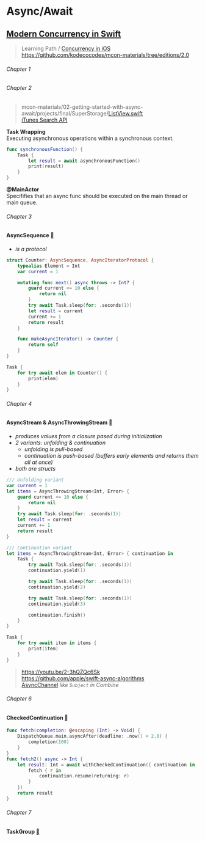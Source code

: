 # Async/Await


## [Modern Concurrency in Swift](https://www.kodeco.com/books/modern-concurrency-in-swift)

> Learning Path / [Concurrency in iOS](https://www.kodeco.com/ios/paths/ios-concurrency)  
> https://github.com/kodecocodes/mcon-materials/tree/editions/2.0


###### Chapter 1



###### Chapter 2
> mcon-materials/02-getting-started-with-async-await/projects/final/SuperStorage/[ListView.swift](https://github.com/kodecocodes/mcon-materials/blob/editions/2.0/02-getting-started-with-async-await/projects/final/SuperStorage/ListView.swift)  
> [iTunes Search API](https://developer.apple.com/library/archive/documentation/AudioVideo/Conceptual/iTuneSearchAPI/index.html#//apple_ref/doc/uid/TP40017632-CH3-SW1)

**Task Wrapping**\
Executing asynchronous operations within a synchronous context.

```swift
func synchronousFunction() {
    Task {
        let result = await asynchronousFunction()
        print(result)
    }
}
```

**@MainActor**\
Specififies that an async func should be executed on the main thread or main queue.


###### Chapter 3
#### AsyncSequence [](https://developer.apple.com/documentation/swift/asyncsequence)
- _is a protocol_

```swift
struct Counter: AsyncSequence, AsyncIteratorProtocol {
    typealias Element = Int
    var current = 1

    mutating func next() async throws -> Int? {
        guard current <= 10 else {
            return nil
        }
        try await Task.sleep(for: .seconds(1))
        let result = current
        current += 1
        return result
    }

    func makeAsyncIterator() -> Counter {
        return self
    }
}
```
```swift
Task {
    for try await elem in Counter() {
        print(elem)
    }
}
```

###### Chapter 4
#### AsyncStream & AsyncThrowingStream [](https://developer.apple.com/documentation/swift/asyncstream)
- _produces values from a closure pased during initialization_
- _2 variants: unfolding & continuation_
  - _unfolding is pull-based_
  - _continuation is push-based (buffers early elements and returns them all at once)_
- _both are structs_

```swift 
/// Unfolding variant
var current = 1
let items = AsyncThrowingStream<Int, Error> {
    guard current <= 10 else {
        return nil
    }
    try await Task.sleep(for: .seconds(1))
    let result = current
    current += 1
    return result
}
```
```swift
/// Continuation variant
let items = AsyncThrowingStream<Int, Error> { continuation in
    Task {
        try await Task.sleep(for: .seconds(1))
        continuation.yield(1)

        try await Task.sleep(for: .seconds(1))
        continuation.yield(2)

        try await Task.sleep(for: .seconds(1))
        continuation.yield(3)

        continuation.finish()
    }
}
```
```swift
Task {
    for try await item in items {
        print(item)
    }
}
```

> https://youtu.be/2-3hQZQc6Sk  
> https://github.com/apple/swift-async-algorithms  
> [AsyncChannel](https://github.com/apple/swift-async-algorithms/blob/main/Sources/AsyncAlgorithms/AsyncAlgorithms.docc/Guides/Channel.md) _like `Subject` in Combine_ 


###### Chapter 6
#### CheckedContinuation [](https://developer.apple.com/documentation/swift/checkedcontinuation)
```swift
func fetch(completion: @escaping (Int) -> Void) {
    DispatchQueue.main.asyncAfter(deadline: .now() + 2.0) {
        completion(100)
    }
}
func fetch2() async -> Int {
    let result: Int = await withCheckedContinuation({ continuation in
        fetch { r in
            continuation.resume(returning: r)
        }
    })
    return result
}
```

###### Chapter 7
#### TaskGroup [](https://developer.apple.com/documentation/swift/taskgroup)
